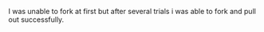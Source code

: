 I was unable to fork at first but after several trials i was able to fork and pull out successfully.



